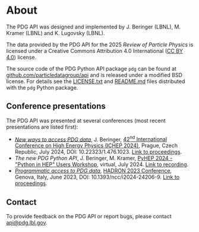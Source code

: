 # About

The PDG API was designed and implemented by J. Beringer (LBNL), M. Kramer (LBNL) and K. Lugovsky (LBNL).

The data provided by the PDG API for the 2025 _Review of Particle Physics_ is licensed under a
Creative Commons Attribution 4.0 International
([CC BY 4.0](https://creativecommons.org/licenses/by/4.0/)) license.

The source code of the PDG Python API package `pdg` can be found at
[github.com/particledatagroup/api](https://github.com/particledatagroup/api)
and is released under a modified BSD license. 
For details see the
[LICENSE.txt](https://github.com/particledatagroup/api/blob/main/LICENSE.txt) and 
[README.md](https://github.com/particledatagroup/api/blob/main/README.md)
files distributed with the `pdg` Python package.

## Conference presentations

The PDG API was presented at several conferences (most recent presentations are listed first):

- *[New ways to access PDG data](https://indico.cern.ch/event/1291157/contributions/5889609/attachments/2900265/5086864/NewWaysToAccessPDGData-ICHEP2024-v2.pdf)*, J. Beringer, [42<sup>nd</sup> International Conference on High Energy Physics (ICHEP 2024)](https://ichep2024.org/), Prague, Czech Republic, July 2024, DOI: 10.22323/1.476.1023. [Link to proceedings](https://pos.sissa.it/476/1023/pdf).
- *The new PDG Python API*, J. Beringer, M. Kramer, [PyHEP 2024 - "Python in HEP" Users Workshop](https://indico.cern.ch/event/1384010/), virtual, July 2024. [Link to recording](https://youtu.be/0uuHad7rJi8).
- *[Programmatic access to PDG data](https://agenda.infn.it/event/33110/contributions/198136/attachments/106367/149994/HADRON2023-PDG-v2.pdf)*, [HADRON 2023 Conference](https://agenda.infn.it/event/33110/), Genova, Italy, June 2023, DOI: 10.1393/ncc/i2024-24206-9. [Link to proceedings](https://www.sif.it/papers/?pid=ncc12867).

## Contact

To provide feedback on the PDG API or report bugs, please contact [api@pdg.lbl.gov](mailto:api@pdg.lbl.gov).
